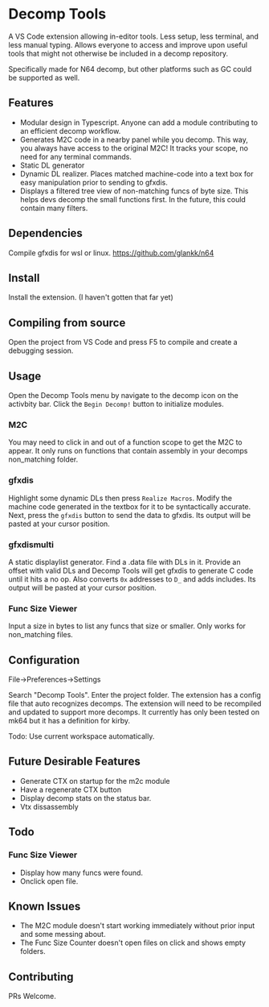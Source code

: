 # Decomp Tools

A VS Code extension allowing in-editor tools. Less setup, less terminal, and less manual typing.
Allows everyone to access and improve upon useful tools that might not otherwise be included in a decomp repository.

Specifically made for N64 decomp, but other platforms such as GC could be supported as well.

## Features

* Modular design in Typescript. Anyone can add a module contributing to an efficient decomp workflow.
* Generates M2C code in a nearby panel while you decomp. This way, you always have access to the original M2C! It tracks your scope, no need for any terminal commands.
* Static DL generator
* Dynamic DL realizer. Places matched machine-code into a text box for easy manipulation prior to sending to gfxdis.
* Displays a filtered tree view of non-matching funcs of byte size. This helps devs decomp the small functions first. In the future, this could contain many filters.

## Dependencies
Compile gfxdis for wsl or linux.
https://github.com/glankk/n64

## Install
Install the extension. (I haven't gotten that far yet)

## Compiling from source
Open the project from VS Code and press F5 to compile and create a debugging session.

## Usage
Open the Decomp Tools menu by navigate to the decomp icon on the activbity bar. Click the `Begin Decomp!` button to initialize modules.

### M2C
You may need to click in and out of a function scope to get the M2C to appear. It only runs on functions that contain assembly in your decomps non_matching folder.

### gfxdis
Highlight some dynamic DLs then press `Realize Macros`. Modify the machine code generated in the textbox for it to be syntactically accurate. Next, press the `gfxdis` button to send the data to gfxdis. Its output will be pasted at your cursor position.

### gfxdismulti
A static displaylist generator. Find a .data file with DLs in it. Provide an offset with valid DLs and Decomp Tools will get gfxdis to generate C code until it hits a no op. Also converts `0x` addresses to `D_` and adds includes. Its output will be pasted at your cursor position.

### Func Size Viewer
Input a size in bytes to list any funcs that size or smaller. Only works for non_matching files.

## Configuration
File->Preferences->Settings

Search "Decomp Tools". Enter the project folder.
The extension has a config file that auto recognizes decomps.
The extension will need to be recompiled and updated to support more decomps.
It currently has only been tested on mk64 but it has a definition for kirby.

Todo: Use current workspace automatically.

## Future Desirable Features

* Generate CTX on startup for the m2c module
* Have a regenerate CTX button
* Display decomp stats on the status bar.
* Vtx dissassembly

## Todo

### Func Size Viewer
* Display how many funcs were found.
* Onclick open file.

## Known Issues

* The M2C module doesn't start working immediately without prior input and some messing about.
* The Func Size Counter doesn't open files on click and shows empty folders.

## Contributing

PRs Welcome.
